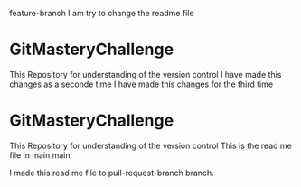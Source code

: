  feature-branch
I am try to change the readme file
# GitMasteryChallenge
This Repository for understanding of the version control 
I have made this changes as a seconde time
I have made this changes for the third time

# GitMasteryChallenge
This Repository for understanding of the version control 
This is the read me file in main 
 main

I made this read me file to pull-request-branch branch.